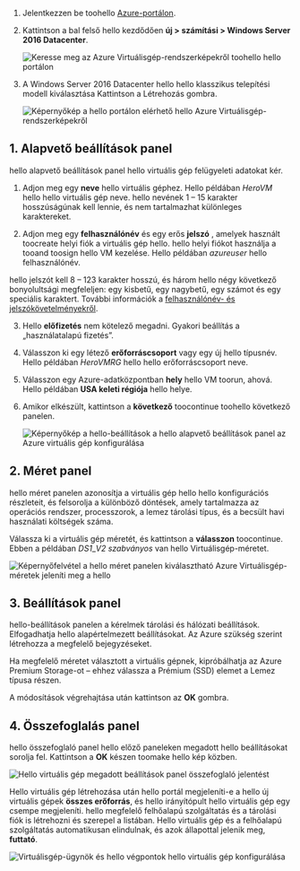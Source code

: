 1. Jelentkezzen be toohello [Azure-portálon](https://portal.azure.com).

2. Kattintson a bal felső hello kezdődően **új > számítási > Windows Server 2016 Datacenter**.

    ![Keresse meg az Azure Virtuálisgép-rendszerképekről toohello hello portálon](./media/virtual-machines-common-portal-create-fqdn/marketplace-new.png)

3. A Windows Server 2016 Datacenter hello hello klasszikus telepítési modell kiválasztása Kattintson a Létrehozás gombra.

    ![Képernyőkép a hello portálon elérhető hello Azure Virtuálisgép-rendszerképekről](./media/virtual-machines-common-portal-create-fqdn/deployment-classic-model.png)

## <a name="1-basics-blade"></a>1. Alapvető beállítások panel

hello alapvető beállítások panel hello virtuális gép felügyeleti adatokat kér.

1. Adjon meg egy **neve** hello virtuális géphez. Hello példában _HeroVM_ hello hello virtuális gép neve. hello nevének 1 – 15 karakter hosszúságúnak kell lennie, és nem tartalmazhat különleges karaktereket.

2. Adjon meg egy **felhasználónév** és egy erős **jelszó** , amelyek használt toocreate helyi fiók a virtuális gép hello. hello helyi fiókot használja a tooand toosign hello VM kezelése. Hello példában _azureuser_ hello felhasználónév.

 hello jelszót kell 8 – 123 karakter hosszú, és három hello négy következő bonyolultsági megfeleljen: egy kisbetű, egy nagybetű, egy számot és egy speciális karaktert. További információk a [felhasználónév- és jelszókövetelményekről](../articles/virtual-machines/windows/faq.md).

3. Hello **előfizetés** nem kötelező megadni. Gyakori beállítás a „használatalapú fizetés”.

4. Válasszon ki egy létező **erőforráscsoport** vagy egy új hello típusnév. Hello példában _HeroVMRG_ hello hello erőforráscsoport neve.

5. Válasszon egy Azure-adatközpontban **hely** hello VM toorun, ahová. Hello példában **USA keleti régiója** hello helye.

6. Amikor elkészült, kattintson a **következő** toocontinue toohello következő panelen.

    ![Képernyőkép a hello-beállítások a hello alapvető beállítások panel az Azure virtuális gép konfigurálása](./media/virtual-machines-common-portal-create-fqdn/basics-blade-classic.png)

## <a name="2-size-blade"></a>2. Méret panel

hello méret panelen azonosítja a virtuális gép hello hello konfigurációs részleteit, és felsorolja a különböző döntések, amely tartalmazza az operációs rendszer, processzorok, a lemez tárolási típus, és a becsült havi használati költségek száma.  

Válassza ki a virtuális gép méretét, és kattintson a **válasszon** toocontinue. Ebben a példában _DS1_\__V2 szabványos_ van hello Virtuálisgép-méretet.

  ![Képernyőfelvétel a hello méret panelen kiválasztható Azure Virtuálisgép-méretek jeleníti meg a hello](./media/virtual-machines-common-portal-create-fqdn/vm-size-classic.png)


## <a name="3-settings-blade"></a>3. Beállítások panel

hello-beállítások panelen a kérelmek tárolási és hálózati beállítások. Elfogadhatja hello alapértelmezett beállításokat. Az Azure szükség szerint létrehozza a megfelelő bejegyzéseket.

Ha megfelelő méretet választott a virtuális gépnek, kipróbálhatja az Azure Premium Storage-ot – ehhez válassza a Prémium (SSD) elemet a Lemez típusa részen.

A módosítások végrehajtása után kattintson az **OK** gombra.

## <a name="4-summary-blade"></a>4. Összefoglalás panel

hello összefoglaló panel hello előző paneleken megadott hello beállításokat sorolja fel. Kattintson a **OK** készen toomake hello kép közben.

 ![Hello virtuális gép megadott beállítások panel összefoglaló jelentést](./media/virtual-machines-common-portal-create-fqdn/summary-blade-classic.png)

Hello virtuális gép létrehozása után hello portál megjeleníti-e a hello új virtuális gépek **összes erőforrás**, és hello irányítópult hello virtuális gép egy csempe megjeleníti. hello megfelelő felhőalapú szolgáltatás és a tárolási fiók is létrehozni és szerepel a listában. Hello virtuális gép és a felhőalapú szolgáltatás automatikusan elindulnak, és azok állapottal jelenik meg, **futtató**.

 ![Virtuálisgép-ügynök és hello végpontok hello virtuális gép konfigurálása](./media/virtual-machines-common-portal-create-fqdn/portal-with-new-vm.png)
